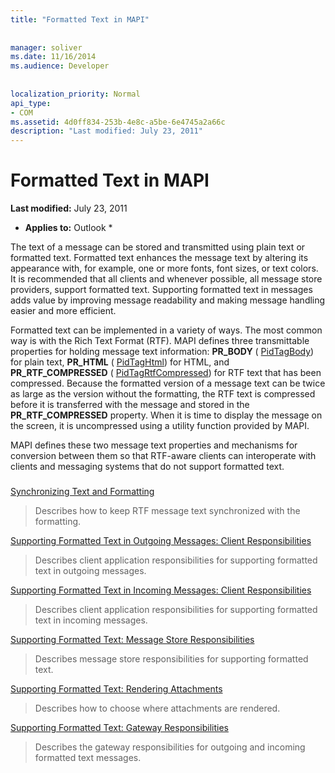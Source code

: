 ```yaml
---
title: "Formatted Text in MAPI"
 
 
manager: soliver
ms.date: 11/16/2014
ms.audience: Developer
 
 
localization_priority: Normal
api_type:
- COM
ms.assetid: 4d0ff834-253b-4e8c-a5be-6e4745a2a66c
description: "Last modified: July 23, 2011"
---
```


# Formatted Text in MAPI

 **Last modified:** July 23, 2011 
  
 * **Applies to:** Outlook * 
  
The text of a message can be stored and transmitted using plain text or formatted text. Formatted text enhances the message text by altering its appearance with, for example, one or more fonts, font sizes, or text colors. It is recommended that all clients and whenever possible, all message store providers, support formatted text. Supporting formatted text in messages adds value by improving message readability and making message handling easier and more efficient.
  
Formatted text can be implemented in a variety of ways. The most common way is with the Rich Text Format (RTF). MAPI defines three transmittable properties for holding message text information: **PR_BODY** ( [PidTagBody](pidtagbody-canonical-property.md)) for plain text, **PR_HTML** ( [PidTagHtml](pidtaghtml-canonical-property.md)) for HTML, and **PR_RTF_COMPRESSED** ( [PidTagRtfCompressed](pidtagrtfcompressed-canonical-property.md)) for RTF text that has been compressed. Because the formatted version of a message text can be twice as large as the version without the formatting, the RTF text is compressed before it is transferred with the message and stored in the **PR_RTF_COMPRESSED** property. When it is time to display the message on the screen, it is uncompressed using a utility function provided by MAPI. 
  
MAPI defines these two message text properties and mechanisms for conversion between them so that RTF-aware clients can interoperate with clients and messaging systems that do not support formatted text.
  
### 

[Synchronizing Text and Formatting](synchronizing-text-and-formatting.md)
  
> Describes how to keep RTF message text synchronized with the formatting.
    
[Supporting Formatted Text in Outgoing Messages: Client Responsibilities](supporting-formatted-text-in-outgoing-messages-client-responsibilities.md)
  
> Describes client application responsibilities for supporting formatted text in outgoing messages.
    
[Supporting Formatted Text in Incoming Messages: Client Responsibilities](supporting-formatted-text-in-incoming-messages-client-responsibilities.md)
  
> Describes client application responsibilities for supporting formatted text in incoming messages.
    
[Supporting Formatted Text: Message Store Responsibilities](supporting-formatted-text-message-store-responsibilities.md)
  
> Describes message store responsibilities for supporting formatted text.
    
[Supporting Formatted Text: Rendering Attachments](supporting-formatted-text-rendering-attachments.md)
  
> Describes how to choose where attachments are rendered.
    
[Supporting Formatted Text: Gateway Responsibilities](supporting-formatted-text-gateway-responsibilities.md)
  
> Describes the gateway responsibilities for outgoing and incoming formatted text messages.
    

